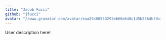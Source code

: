 ```yaml
---
title: "Jacob Fucci"
github: "jfucci"
avatar: "//www.gravatar.com/avatar/eaa29400553295eb60e640c1d5b2564b?d=identicon"
---
```


User description here!
